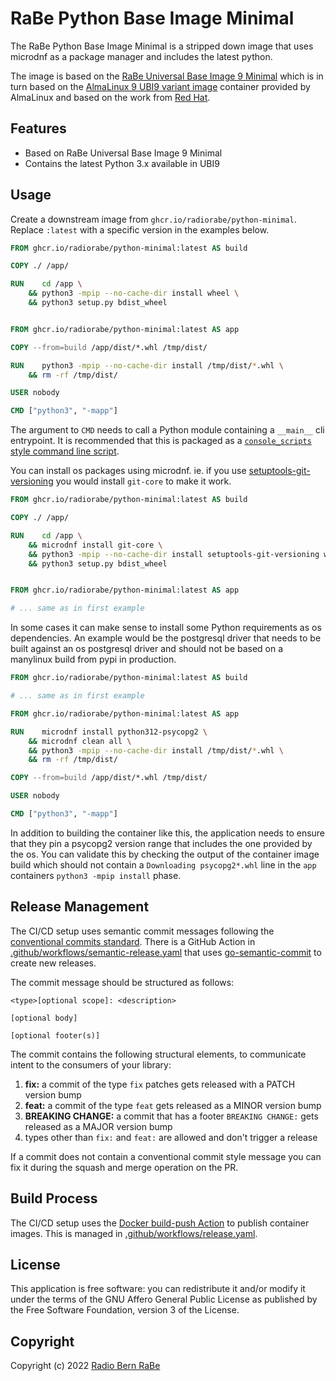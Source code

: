 # RaBe Python Base Image Minimal

The RaBe Python Base Image Minimal is a stripped down image that uses microdnf as a package
manager and includes the latest python.

The image is based on the [RaBe Universal Base Image 9 Minimal](https://github.com/radiorabe/container-image-ubi9-minimal)
which is in turn based on the [AlmaLinux 9 UBI9 variant image](https://github.com/AlmaLinux/docker-images)
container provided by AlmaLinux and based on the work from [Red Hat](https://catalog.redhat.com/software/containers/ubi9-minimal/61832888c0d15aff4912fe0d).


## Features

- Based on RaBe Universal Base Image 9 Minimal
- Contains the latest Python 3.x available in UBI9

## Usage

Create a downstream image from `ghcr.io/radiorabe/python-minimal`. Replace `:latest` with a specific version in the examples below.

```Dockerfile
FROM ghcr.io/radiorabe/python-minimal:latest AS build

COPY ./ /app/

RUN    cd /app \
    && python3 -mpip --no-cache-dir install wheel \
    && python3 setup.py bdist_wheel


FROM ghcr.io/radiorabe/python-minimal:latest AS app

COPY --from=build /app/dist/*.whl /tmp/dist/

RUN    python3 -mpip --no-cache-dir install /tmp/dist/*.whl \
    && rm -rf /tmp/dist/

USER nobody

CMD ["python3", "-mapp"]
```

The argument to `CMD` needs to call a Python module containing a `__main__` cli entrypoint. It is recommended that this is packaged as a [`console_scripts` style command line script](https://python-packaging.readthedocs.io/en/latest/command-line-scripts.html).

You can install os packages using microdnf. ie. if you use [setuptools-git-versioning](https://setuptools-git-versioning.readthedocs.io/en/stable/) you
would install `git-core` to make it work.

```Dockerfile
FROM ghcr.io/radiorabe/python-minimal:latest AS build

COPY ./ /app/

RUN    cd /app \
    && microdnf install git-core \
    && python3 -mpip --no-cache-dir install setuptools-git-versioning wheel \
    && python3 setup.py bdist_wheel


FROM ghcr.io/radiorabe/python-minimal:latest AS app

# ... same as in first example
```

In some cases it can make sense to install some Python requirements as os dependencies. An example would be the postgresql driver that needs to be built against an os postgresql driver and should not be based on a manylinux build from pypi in production.

```Dockerfile
FROM ghcr.io/radiorabe/python-minimal:latest AS build

# ... same as in first example

FROM ghcr.io/radiorabe/python-minimal:latest AS app

RUN    microdnf install python312-psycopg2 \
    && microdnf clean all \
    && python3 -mpip --no-cache-dir install /tmp/dist/*.whl \
    && rm -rf /tmp/dist/

COPY --from=build /app/dist/*.whl /tmp/dist/

USER nobody

CMD ["python3", "-mapp"]
```

In addition to building the container like this, the application needs to ensure that they pin a psycopg2 version range that includes the one provided by the os.
You can validate this by checking the output of the container image build which should not contain a `Downloading psycopg2*.whl` line in the `app` containers `python3 -mpip install` phase. 

## Release Management

The CI/CD setup uses semantic commit messages following the [conventional commits standard](https://www.conventionalcommits.org/en/v1.0.0/).
There is a GitHub Action in [.github/workflows/semantic-release.yaml](./.github/workflows/semantic-release.yaml)
that uses [go-semantic-commit](https://go-semantic-release.xyz/) to create new
releases.

The commit message should be structured as follows:

```
<type>[optional scope]: <description>

[optional body]

[optional footer(s)]
```

The commit contains the following structural elements, to communicate intent to the consumers of your library:

1. **fix:** a commit of the type `fix` patches gets released with a PATCH version bump
1. **feat:** a commit of the type `feat` gets released as a MINOR version bump
1. **BREAKING CHANGE:** a commit that has a footer `BREAKING CHANGE:` gets released as a MAJOR version bump
1. types other than `fix:` and `feat:` are allowed and don't trigger a release

If a commit does not contain a conventional commit style message you can fix
it during the squash and merge operation on the PR.

## Build Process

The CI/CD setup uses the [Docker build-push Action](https://github.com/docker/build-push-action) to publish container images. This is managed in [.github/workflows/release.yaml](./.github/workflows/release.yaml).

## License

This application is free software: you can redistribute it and/or modify it under
the terms of the GNU Affero General Public License as published by the Free
Software Foundation, version 3 of the License.

## Copyright

Copyright (c) 2022 [Radio Bern RaBe](http://www.rabe.ch)
